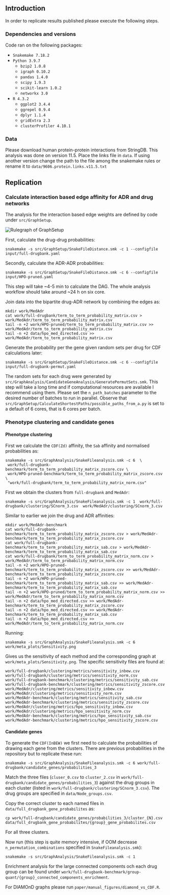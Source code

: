 ## Introduction
In order to replicate results published please execute the following steps.

### Dependencies and versions
Code ran on the following packages:
- `Snakemake 7.18.2`
- `Python 3.9.7`
  - `bzip2 1.0.8`
  - `igraph 0.10.2`
  - `pandas 1.4.0`
  - `scipy 1.9.3`
  - `scikit-learn 1.0.2`
  - `networkx 3.0`
- `R 4.3.2`
  - `ggplot2 3.4.4`
  - `ggrepel 0.9.4`
  - `dplyr 1.1.4`
  - `gridExtra 2.3`
  - `clusterProfiler 4.10.1`

### Data
Please download human protein-protein interactions from StringDB. This analysis was done on version 11.5.
Place the links file in `data`. If using another version change the path to the file among the snakemake rules or rename it to `data/9606.protein.links.v11.5.txt`
## Replication

### Calculate interaction based edge affinity for ADR and drug networks
The analysis for the interaction based edge weights are defined by code under `src/GraphSetup`.

![Rulegraph of GraphSetup](GraphSetup.png)

First, calculate the drug-drug probabilities:
```
snakemake -s src/GraphSetup/SnakeFileDistance.smk -c 1 --configfile input/full-drugbank.yaml
```

Secondly, calculate the ADR-ADR probabilities:
```
snakemake -s src/GraphSetup/SnakeFileDistance.smk -c 6 --configfile input/HPO-pruned.yaml
```
This step will take ~4-5 min to calculate the DAG. The whole analysis workflow should take around ~24 h on six core.

Join data into the bipartite drug-ADR network by combining the edges as:
```
mkdir work/MedAdr
cat work/full-drugbank/term_to_term_probability_matrix.csv > work/MedAdr/term_to_term_probability_matrix.csv
tail -n +2 work/HPO-pruned/term_to_term_probability_matrix.csv >> work/MedAdr/term_to_term_probability_matrix.csv
tail -n +2 data/hpo_med_directed.csv >> work/MedAdr/term_to_term_probability_matrix.csv
```

Generate the probability per the gene given random sets per drug for CDF calculations later:
```
snakemake -s src/GraphSetup/SnakeFileDistance.smk -c 6 --configfile input/full-drugbank-permut.yaml
```
The random sets for each drug were generated by `src/GraphAnalysis/CandidateGeneAnalysis/GeneratePermutSets.smk`.
This step will take a long time and if computational resources are available I recommend using them.
Please set the `n_path_batches` parameter to the desired number of batches to run in parallel.
Observe that `src/GraphSetup/CalculateShortestPaths/possible_paths_from_a.py` is set to a default of 6 cores, that is 6 cores per batch.

### Phenotype clustering and candidate genes
#### Phenotype clustering 
First we calculate the `CDF(Zd)` affinity, the `Sab` affinity and normalised probabilities as:
```
snakemake -s src/GraphAnalysis/SnakeFileanalysis.smk -c 6  \
 work/full-drugbank-benchmark/term_to_term_probability_matrix_zscore.csv \
 work/HPO-pruned-benchmark/term_to_term_probability_matrix_zscore.csv \
 "work/full-drugbank/term_to_term_probability_matrix_norm.csv"
```

First we obtain the clusters from `full-drugbank` and `MedAdr`:
```
snakemake -s src/GraphAnalysis/SnakeFileanalysis.smk -c 1  work/full-drugbank/clustering/SCnorm_3.csv  work/MedAdr/clustering/SCnorm_3.csv
```

Similar to earlier we join the drug and ADR affinities:
```
mkdir work/MedAdr-benchmark
cat work/full-drugbank-benchmark/term_to_term_probability_matrix_zscore.csv > work/MedAdr-benchmark/term_to_term_probability_matrix_zscore.csv
cat work/full-drugbank-benchmark/term_to_term_probability_matrix_sab.csv > work/MedAdr-benchmark/term_to_term_probability_matrix_sab.csv
cat work/full-drugbank/term_to_term_probability_matrix_norm.csv > work/MedAdr/term_to_term_probability_matrix_norm.csv
tail -n +2 work/HPO-pruned-benchmark/term_to_term_probability_matrix_zscore.csv >> work/MedAdr-benchmark/term_to_term_probability_matrix_zscore.csv
tail -n +2 work/HPO-pruned-benchmark/term_to_term_probability_matrix_sab.csv >> work/MedAdr-benchmark/term_to_term_probability_matrix_sab.csv
tail -n +2 work/HPO-pruned/term_to_term_probability_matrix_norm.csv >> work/MedAdr/term_to_term_probability_matrix_norm.csv
tail -n +2 data/hpo_med_directed.csv >> work/MedAdr-benchmark/term_to_term_probability_matrix_zscore.csv
tail -n +2 data/hpo_med_directed.csv >> work/MedAdr-benchmark/term_to_term_probability_matrix_sab.csv
tail -n +2 data/hpo_med_directed.csv >> work/MedAdr/term_to_term_probability_matrix_norm.csv
```

Running:
```
snakemake -s src/GraphAnalysis/SnakeFileanalysis.smk -c 6 work/meta_plots/Sensitivity.png
```
Gives us the sensitivity of each method and the corresponding graph at `work/meta_plots/Sensitivity.png`.
The specific sensitivity files are found at:
```
work/full-drugbank/clustering/metrics/sensitivity_inbew.csv
work/full-drugbank/clustering/metrics/sensitivity_norm.csv
work/full-drugbank-benchmark/clustering/metrics/sensitivity_sab.csv
work/full-drugbank-benchmark/clustering/metrics/sensitivity_zscore.csv
work/MedAdr/clustering/metrics/sensitivity_inbew.csv
work/MedAdr/clustering/metrics/sensitivity_norm.csv
work/MedAdr-benchmark/clustering/metrics/sensitivity_sab.csv
work/MedAdr-benchmark/clustering/metrics/sensitivity_zscore.csv
work/MedAdr/clustering/metrics/hpo_sensitivity_inbew.csv
work/MedAdr/clustering/metrics/hpo_sensitivity_norm.csv
work/MedAdr-benchmark/clustering/metrics/hpo_sensitivity_sab.csv
work/MedAdr-benchmark/clustering/metrics/hpo_sensitivity_zscore.csv
```

#### Candidate genes
To generate the `CDF(InBEW)` we first need to calculate the probabilities of drawing each gene from the clusters.
There are previous probabilities in the repository but to replicate these run:
```
snakemake -s src/GraphAnalysis/SnakeFileanalysis.smk -c 6 work/full-drugbank/candidate_genes/probabilities_3
```

Match the three files (`cluser_0.csv` to `cluster_2.csv` in `work/full-drugbank/candidate_genes/probabilities_3`) against the drug groups in each cluster (listed in `work/full-drugbank/clustering/SCnorm_3.csv`).
The drug groups are specified in `data/Node_groups.csv`.

Copy the correct cluster to each named files in `data/full_drugbank_gene_probabilites` as:
```
cp work/full-drugbank/candidate_genes/probabilities_3/cluster_{N}.csv  data/full_drugbank_gene_probabilites/{group}_gene_probabilites.csv
```

For all three clusters.

Now run (this step is quite memory intensive, if OOM decrease `n_permutation_combinations` specified in `SnakeFileanalysis.smk`):
```
snakemake -s src/GraphAnalysis/SnakeFileanalysis.smk -c 1
``` 

Enrichment analysis for the large connected components och each drug group can be found under `work/full-drugbank-benchmark/group-quant/{group}_connected_components_enrichment`.

For DIAMOnD graphs please run `paper/manual_figures/diamond_vs_CDF.R`.